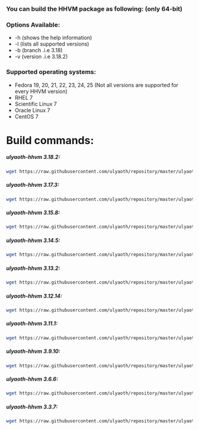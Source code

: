 ### You can build the HHVM package as following: (only 64-bit)

### Options Available:
* -h (shows the help information)
* -l (lists all supported versions)
* -b (branch .i.e 3.18)
* -v (version .i.e 3.18.2)

### Supported operating systems:
* Fedora 19, 20, 21, 22, 23, 24, 25 (Not all versions are supported for every HHVM version)
* RHEL 7
* Scientific Linux 7
* Oracle Linux 7
* CentOS 7

# Build commands:
##### ulyaoth-hhvm 3.18.2:
```bash
wget https://raw.githubusercontent.com/ulyaoth/repository/master/ulyaoth-hhvm/build-ulyaoth-hhvm.sh ; chmod +x build-ulyaoth-hhvm.sh ; ./build-ulyaoth-hhvm.sh -b 3.18 -v 3.18.2
```

##### ulyaoth-hhvm 3.17.3:
```bash
wget https://raw.githubusercontent.com/ulyaoth/repository/master/ulyaoth-hhvm/build-ulyaoth-hhvm.sh ; chmod +x build-ulyaoth-hhvm.sh ; ./build-ulyaoth-hhvm.sh -b 3.17 -v 3.17.3
```

##### ulyaoth-hhvm 3.15.8:
```bash
wget https://raw.githubusercontent.com/ulyaoth/repository/master/ulyaoth-hhvm/build-ulyaoth-hhvm.sh ; chmod +x build-ulyaoth-hhvm.sh ; ./build-ulyaoth-hhvm.sh -b 3.15 -v 3.15.8
```

##### ulyaoth-hhvm 3.14.5:
```bash
wget https://raw.githubusercontent.com/ulyaoth/repository/master/ulyaoth-hhvm/build-ulyaoth-hhvm.sh ; chmod +x build-ulyaoth-hhvm.sh ; ./build-ulyaoth-hhvm.sh -b 3.14 -v 3.14.5
```

##### ulyaoth-hhvm 3.13.2:
```bash
wget https://raw.githubusercontent.com/ulyaoth/repository/master/ulyaoth-hhvm/build-ulyaoth-hhvm.sh ; chmod +x build-ulyaoth-hhvm.sh ; ./build-ulyaoth-hhvm.sh -b 3.13 -v 3.13.2
```

##### ulyaoth-hhvm 3.12.14:
```bash
wget https://raw.githubusercontent.com/ulyaoth/repository/master/ulyaoth-hhvm/build-ulyaoth-hhvm.sh ; chmod +x build-ulyaoth-hhvm.sh ; ./build-ulyaoth-hhvm.sh -b 3.13 -v 3.13.2
```

##### ulyaoth-hhvm 3.11.1:
```bash
wget https://raw.githubusercontent.com/ulyaoth/repository/master/ulyaoth-hhvm/build-ulyaoth-hhvm.sh ; chmod +x build-ulyaoth-hhvm.sh ; ./build-ulyaoth-hhvm.sh -b 3.11 -v 3.11.1
```

##### ulyaoth-hhvm 3.9.10:
```bash
wget https://raw.githubusercontent.com/ulyaoth/repository/master/ulyaoth-hhvm/build-ulyaoth-hhvm.sh ; chmod +x build-ulyaoth-hhvm.sh ; ./build-ulyaoth-hhvm.sh -b 3.9 -v 3.9.10
```

##### ulyaoth-hhvm 3.6.6:
```bash
wget https://raw.githubusercontent.com/ulyaoth/repository/master/ulyaoth-hhvm/build-ulyaoth-hhvm.sh ; chmod +x build-ulyaoth-hhvm.sh ; ./build-ulyaoth-hhvm.sh -b 3.6 -v 3.6.6
```

##### ulyaoth-hhvm 3.3.7:
```bash
wget https://raw.githubusercontent.com/ulyaoth/repository/master/ulyaoth-hhvm/build-ulyaoth-hhvm.sh ; chmod +x build-ulyaoth-hhvm.sh ; ./build-ulyaoth-hhvm.sh -b 3.3 -v 3.3.7
```